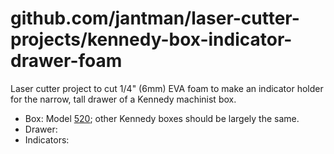 # github.com/jantman/laser-cutter-projects/kennedy-box-indicator-drawer-foam

Laser cutter project to cut 1/4" (6mm) EVA foam to make an indicator holder for the narrow, tall drawer of a Kennedy machinist box.

* Box: Model [520](https://buykennedy.com/product/20-7-drawer-machinists-chest/); other Kennedy boxes should be largely the same.
* Drawer:
* Indicators:
